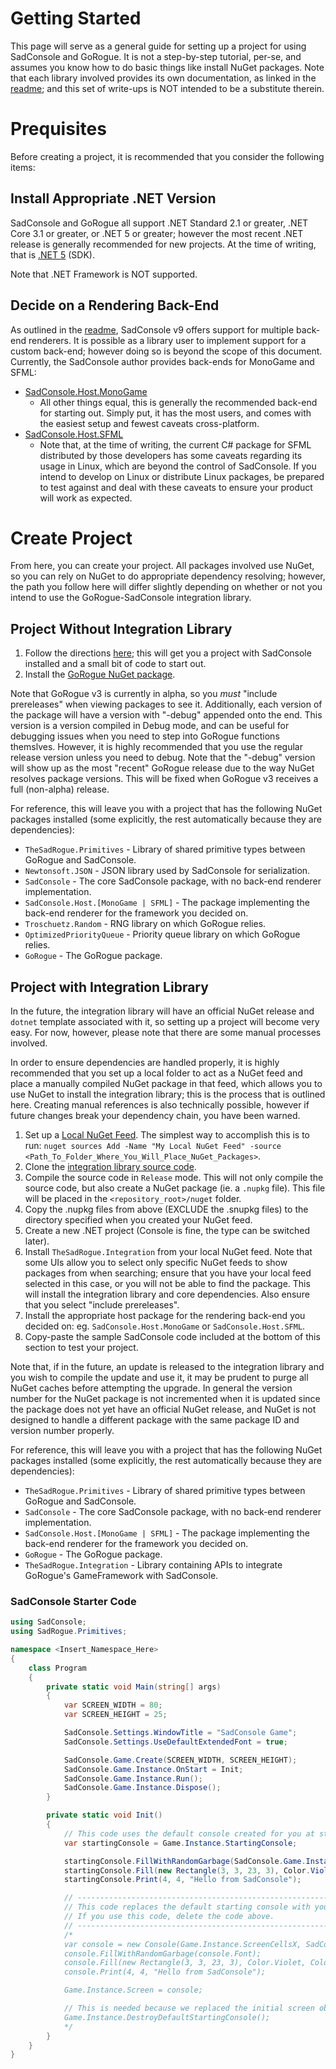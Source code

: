 # Getting Started
This page will serve as a general guide for setting up a project for using SadConsole and GoRogue.  It is not a step-by-step tutorial, per-se, and assumes you know how to do basic things like install NuGet packages.  Note that each library involved provides its own documentation, as linked in the [readme](README.md#documentation); and this set of write-ups is NOT intended to be a substitute therein.

# Prequisites
Before creating a project, it is recommended that you consider the following items:

## Install Appropriate .NET Version
SadConsole and GoRogue all support .NET Standard 2.1 or greater, .NET Core 3.1 or greater, or .NET 5 or greater; however the most recent .NET release is generally recommended for new projects.  At the time of writing, that is [.NET 5](https://dotnet.microsoft.com/download/dotnet/5.0) (SDK).

Note that .NET Framework is NOT supported.

## Decide on a Rendering Back-End
As outlined in the [readme](README.md#back_end_flexibility), SadConsole v9 offers support for multiple back-end renderers.  It is possible as a library user to implement support for a custom back-end; however doing so is beyond the scope of this document.  Currently, the SadConsole author provides back-ends for MonoGame and SFML:
- [SadConsole.Host.MonoGame](https://www.nuget.org/packages/SadConsole.Host.MonoGame/)
    - All other things equal, this is generally the recommended back-end for starting out.  Simply put, it has the most users, and comes with the easiest setup and fewest caveats cross-platform.
- [SadConsole.Host.SFML](https://www.nuget.org/packages/SadConsole.Host.SFML/)
    - Note that, at the time of writing, the current C# package for SFML distributed by those developers has some caveats regarding its usage in Linux, which are beyond the control of SadConsole.  If you intend to develop on Linux or distribute Linux packages, be prepared to test against and deal with these caveats to ensure your product will work as expected.

# Create Project
From here, you can create your project.  All packages involved use NuGet, so you can rely on NuGet to do appropriate dependency resolving; however, the path you follow here will differ slightly depending on whether or not you intend to use the GoRogue-SadConsole integration library.

## Project Without Integration Library
1. Follow the directions [here](https://sadconsole.com/v9/articles/getting-started-cli.html); this will get you a project with SadConsole installed and a small bit of code to start out.
2. Install the [GoRogue NuGet package](https://www.nuget.org/packages/GoRogue/3.0.0-alpha04).

Note that GoRogue v3 is currently in alpha, so you _must_ "include prereleases" when viewing packages to see it.  Additionally, each version of the package will have a version with "-debug" appended onto the end.  This version is a version compiled in Debug mode, and can be useful for debugging issues when you need to step into GoRogue functions themslves.  However, it is highly recommended that you use the regular release version unless you need to debug.  Note that the "-debug" version will show up as the most "recent" GoRogue release due to the way NuGet resolves package versions.  This will be fixed when GoRogue v3 receives a full (non-alpha) release.

For reference, this will leave you with a project that has the following NuGet packages installed (some explicitly, the rest automatically because they are dependencies):
- `TheSadRogue.Primitives` - Library of shared primitive types between GoRogue and SadConsole.
- `Newtonsoft.JSON` - JSON library used by SadConsole for serialization.
- `SadConsole` - The core SadConsole package, with no back-end renderer implementation.
- `SadConsole.Host.[MonoGame | SFML]` - The package implementing the back-end renderer for the framework you decided on.
- `Troschuetz.Random` - RNG library on which GoRogue relies.
- `OptimizedPriorityQueue` - Priority queue library on which GoRogue relies.
- `GoRogue` - The GoRogue package.

## Project with Integration Library
In the future, the integration library will have an official NuGet release and `dotnet` template associated with it, so setting up a project will become very easy.  For now, however, please note that there are some manual processes involved.

In order to ensure dependencies are handled properly, it is highly recommended that you set up a local folder to act as a NuGet feed and place a manually compiled NuGet package in that feed, which allows you to use NuGet to install the integration library; this is the process that is outlined here.  Creating manual references is also technically possible, however if future changes break your dependency chain, you have been warned.

1. Set up a [Local NuGet Feed](https://docs.microsoft.com/en-us/nuget/hosting-packages/local-feeds).  The simplest way to accomplish this is to run: `nuget sources Add -Name "My Local NuGet Feed" -source <Path_To_Folder_Where_You_Will_Place_NuGet_Packages>`.
2. Clone the [integration library source code](https://github.com/thesadrogue/TheSadRogue.Integration).
3. Compile the source code in `Release` mode.  This will not only compile the source code, but also create a NuGet package (ie. a `.nupkg` file).  This file will be placed in the `<repository_root>/nuget` folder.
4. Copy the .nupkg files from above (EXCLUDE the .snupkg files) to the directory specified when you created your NuGet feed.
5. Create a new .NET project (Console is fine, the type can be switched later).
6. Install `TheSadRogue.Integration` from your local NuGet feed.  Note that some UIs allow you to select only specific NuGet feeds to show packages from when searching; ensure that you have your local feed selected in this case, or you will not be able to find the package.  This will install the integration library and core dependencies.  Also ensure that you select "include prereleases".
7. Install the appropriate host package for the rendering back-end you decided on: eg. `SadConsole.Host.MonoGame` or `SadConsole.Host.SFML`.
8. Copy-paste the sample SadConsole code included at the bottom of this section to test your project.

Note that, if in the future, an update is released to the integration library and you wish to compile the update and use it, it may be prudent to purge all NuGet caches before attempting the upgrade.  In general the version number for the NuGet package is not incremented when it is updated since the package does not yet have an official NuGet release, and NuGet is not designed to handle a different package with the same package ID and version number properly.

For reference, this will leave you with a project that has the following NuGet packages installed (some explicitly, the rest automatically because they are dependencies):
- `TheSadRogue.Primitives` - Library of shared primitive types between GoRogue and SadConsole.
- `SadConsole` - The core SadConsole package, with no back-end renderer implementation.
- `SadConsole.Host.[MonoGame | SFML]` - The package implementing the back-end renderer for the framework you decided on.
- `GoRogue` - The GoRogue package.
- `TheSadRogue.Integration` - Library containing APIs to integrate GoRogue's GameFramework with SadConsole.

### SadConsole Starter Code
```CS
using SadConsole;
using SadRogue.Primitives;

namespace <Insert_Namespace_Here>
{
    class Program
    {
        private static void Main(string[] args)
        {
            var SCREEN_WIDTH = 80;
            var SCREEN_HEIGHT = 25;

            SadConsole.Settings.WindowTitle = "SadConsole Game";
            SadConsole.Settings.UseDefaultExtendedFont = true;

            SadConsole.Game.Create(SCREEN_WIDTH, SCREEN_HEIGHT);
            SadConsole.Game.Instance.OnStart = Init;
            SadConsole.Game.Instance.Run();
            SadConsole.Game.Instance.Dispose();
        }

        private static void Init()
        {
            // This code uses the default console created for you at start
            var startingConsole = Game.Instance.StartingConsole;

            startingConsole.FillWithRandomGarbage(SadConsole.Game.Instance.StartingConsole.Font);
            startingConsole.Fill(new Rectangle(3, 3, 23, 3), Color.Violet, Color.Black, 0, Mirror.None);
            startingConsole.Print(4, 4, "Hello from SadConsole");

            // --------------------------------------------------------------
            // This code replaces the default starting console with your own.
            // If you use this code, delete the code above.
            // --------------------------------------------------------------
            /*
            var console = new Console(Game.Instance.ScreenCellsX, SadConsole.Game.Instance.ScreenCellsY);
            console.FillWithRandomGarbage(console.Font);
            console.Fill(new Rectangle(3, 3, 23, 3), Color.Violet, Color.Black, 0, 0);
            console.Print(4, 4, "Hello from SadConsole");

            Game.Instance.Screen = console;

            // This is needed because we replaced the initial screen object with our own.
            Game.Instance.DestroyDefaultStartingConsole();
            */
        }
    }
}
```